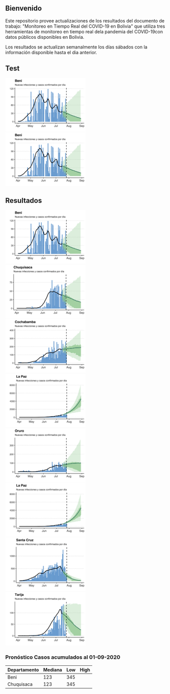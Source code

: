 ## Bienvenido

Este repositorio provee actualizaciones de los resultados del documento de trabajo: "Monitoreo en Tiempo Real del COVID-19 en Bolivia" que utiliza tres herramientas de monitoreo en tiempo real dela  pandemia  del  COVID-19con  datos  públicos  disponibles  en  Bolivia.

Los resultados se actualizan semanalmente los días sábados con la información disponible hasta el dia anterior.

## Test

<div class="row">
  <div class="column">
    <img src="casesf/Benicasef.png" alt="Snow" style="width:50%">
  </div>
  <div class="column">
    <img src="casesf/Benicasef.png" alt="Forest" style="width:50%">
  </div>
</div>

## Resultados
<img src="casesf/Benicasef.png" width="50%"> 
<img src="casesf/Chuquisacacasef.png" width="50%">
<img src="casesf/Cochabambacasef.png" width="50%">
<img src="casesf/LaPazcasef.png" width="50%">
<img src="casesf/Orurocasef.png" width="50%">
<img src="casesf/LaPazcasef.png" width="50%">
<img src="casesf/SantaCruzcasef.png" width="50%">
<img src="casesf/Tarijacasef.png" width="50%">

### Pronóstico Casos acumulados al 01-09-2020

Departamento| Mediana | Low      | High
------------|---------|----------|---------
Beni        | 123     | 345      |
Chuquisaca  | 123     | 345      |
